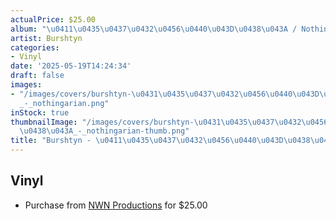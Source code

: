 ```yaml
---
actualPrice: $25.00
album: "\u0411\u0435\u0437\u0432\u0456\u0440\u043D\u0438\u043A / Nothingarian"
artist: Burshtyn
categories:
- Vinyl
date: '2025-05-19T14:24:34'
draft: false
images:
- "/images/covers/burshtyn-\u0431\u0435\u0437\u0432\u0456\u0440\u043D\u0438\u043A\
  _-_nothingarian.png"
inStock: true
thumbnailImage: "/images/covers/burshtyn-\u0431\u0435\u0437\u0432\u0456\u0440\u043D\
  \u0438\u043A_-_nothingarian-thumb.png"
title: "Burshtyn - \u0411\u0435\u0437\u0432\u0456\u0440\u043D\u0438\u043A / Nothingarian"
---
```


## Vinyl
* Purchase from [NWN Productions](http://shop.nwnprod.com/index.php?route=product/product&path=75&product_id=61474&sort=pd.name&order=ASC) for $25.00
